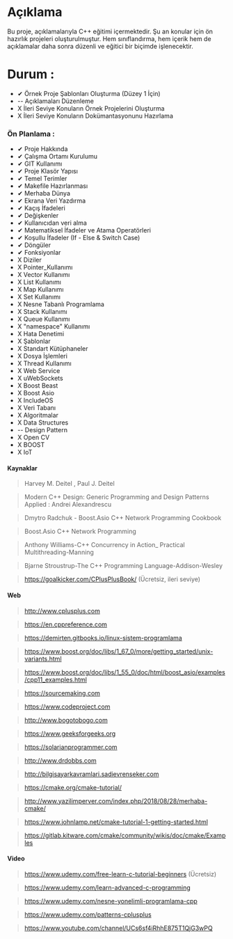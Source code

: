 # Açıklama
Bu proje, açıklamalarıyla C++ eğitimi içermektedir. Şu an konular için ön hazırlık projeleri oluşturulmuştur. Hem sınıflandırma, hem içerik hem de açıklamalar daha sonra düzenli ve eğitici bir biçimde işlenecektir.  

# Durum :
*   ✔ Örnek Proje Şablonları Oluşturma (Düzey 1 İçin)
*   \-- Açıklamaları Düzenleme
*   X İleri Seviye Konuların Örnek Projelerini Oluşturma
*   X İleri Seviye Konuların Dokümantasyonunu Hazırlama

### Ön Planlama :
* ✔ Proje Hakkında
* ✔ Çalışma Ortamı Kurulumu
* ✔ GIT Kullanımı
* ✔ Proje Klasör Yapısı
* ✔ Temel Terimler
* ✔ Makefile Hazırlanması
* ✔ Merhaba Dünya
* ✔ Ekrana Veri Yazdırma
* ✔ Kaçış İfadeleri
* ✔ Değişkenler
* ✔ Kullanıcıdan veri alma
* ✔ Matematiksel İfadeler ve Atama Operatörleri
* ✔ Koşullu İfadeler (If - Else & Switch Case)
* ✔ Döngüler
* ✔ Fonksiyonlar
* X  Diziler
* X  Pointer_Kullanımı
* X  Vector Kullanımı
* X  List Kullanımı
* X  Map Kullanımı
* X  Set Kullanımı
* X  Nesne Tabanlı Programlama
* X  Stack Kullanımı
* X  Queue Kullanımı
* X  "namespace" Kullanımı
* X  Hata Denetimi
* X  Şablonlar
* X  Standart Kütüphaneler
* X  Dosya İşlemleri
* X  Thread Kullanımı
* X  Web Service
* X  uWebSockets
* X  Boost Beast
* X  Boost Asio
* X  IncludeOS
* X  Veri Tabanı
* X  Algoritmalar
* X  Data Structures
* \--   Design Pattern
* X  Open CV
* X  BOOST
* X  IoT


#### Kaynaklar
> Harvey M. Deitel , Paul J. Deitel

> Modern C++ Design: Generic Programming and Design Patterns Applied : Andrei Alexandrescu

> Dmytro Radchuk - Boost.Asio C++ Network Programming Cookbook

> Boost.Asio C++ Network Programming

> Anthony Williams-C++ Concurrency in Action_ Practical Multithreading-Manning

> Bjarne Stroustrup-The C++ Programming Language-Addison-Wesley 

> https://goalkicker.com/CPlusPlusBook/ (Ücretsiz, ileri seviye)

#### Web

> http://www.cplusplus.com

> https://en.cppreference.com

> https://demirten.gitbooks.io/linux-sistem-programlama

> https://www.boost.org/doc/libs/1_67_0/more/getting_started/unix-variants.html

> https://www.boost.org/doc/libs/1_55_0/doc/html/boost_asio/examples/cpp11_examples.html

> https://sourcemaking.com

> https://www.codeproject.com

> http://www.bogotobogo.com

> https://www.geeksforgeeks.org

> https://solarianprogrammer.com

> http://www.drdobbs.com

> http://bilgisayarkavramlari.sadievrenseker.com

> https://cmake.org/cmake-tutorial/

> http://www.yazilimperver.com/index.php/2018/08/28/merhaba-cmake/

> https://www.johnlamp.net/cmake-tutorial-1-getting-started.html

> https://gitlab.kitware.com/cmake/community/wikis/doc/cmake/Examples


#### Video

> https://www.udemy.com/free-learn-c-tutorial-beginners (Ücretsiz)

> https://www.udemy.com/learn-advanced-c-programming

> https://www.udemy.com/nesne-yonelimli-programlama-cpp

> https://www.udemy.com/patterns-cplusplus

> https://www.youtube.com/channel/UCs6sf4iRhhE875T1QjG3wPQ
